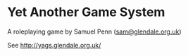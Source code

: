 Yet Another Game System
=======================

A roleplaying game by Samuel Penn (sam@glendale.org.uk)

See http://yags.glendale.org.uk/
